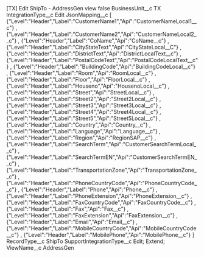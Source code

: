 <?xml version="1.0" encoding="UTF-8"?>
<CustomMetadata xmlns="http://soap.sforce.com/2006/04/metadata" xmlns:xsi="http://www.w3.org/2001/XMLSchema-instance" xmlns:xsd="http://www.w3.org/2001/XMLSchema">
    <label>[TX] Edit ShipTo - AddressGen view</label>
    <protected>false</protected>
    <values>
        <field>BusinessUnit__c</field>
        <value xsi:type="xsd:string">TX</value>
    </values>
    <values>
        <field>IntegrationType__c</field>
        <value xsi:type="xsd:string">Edit</value>
    </values>
    <values>
        <field>JsonMapping__c</field>
        <value xsi:type="xsd:string">[ {&quot;Level&quot;:&quot;Header&quot;,&quot;Label&quot;:&quot;CustomerName1&quot;,&quot;Api&quot;:&quot;CustomerNameLocal1__c&quot;} ,
{&quot;Level&quot;:&quot;Header&quot;,&quot;Label&quot;:&quot;CustomerName2&quot;,&quot;Api&quot;:&quot;CustomerNameLocal2__c&quot;} ,
{&quot;Level&quot;:&quot;Header&quot;,&quot;Label&quot;:&quot;CoName&quot;,&quot;Api&quot;:&quot;CoName__c&quot;} ,
{&quot;Level&quot;:&quot;Header&quot;,&quot;Label&quot;:&quot;CityStateText&quot;,&quot;Api&quot;:&quot;CityStateLocal__C&quot;} ,
{&quot;Level&quot;:&quot;Header&quot;,&quot;Label&quot;:&quot;DistrictText&quot;,&quot;Api&quot;:&quot;DistrictLocalText__c&quot;} ,
{&quot;Level&quot;:&quot;Header&quot;,&quot;Label&quot;:&quot;PostalCodeText&quot;,&quot;Api&quot;:&quot;PostalCodeLocalText__c&quot;} ,
{&quot;Level&quot;:&quot;Header&quot;,&quot;Label&quot;:&quot;BuildingCode&quot;,&quot;Api&quot;:&quot;BuildingCodeLocal__c&quot;} ,
{&quot;Level&quot;:&quot;Header&quot;,&quot;Label&quot;:&quot;Room&quot;,&quot;Api&quot;:&quot;RoomLocal__c&quot;} ,
{&quot;Level&quot;:&quot;Header&quot;,&quot;Label&quot;:&quot;Floor&quot;,&quot;Api&quot;:&quot;FloorLocal__c&quot;} ,
{&quot;Level&quot;:&quot;Header&quot;,&quot;Label&quot;:&quot;Houseno&quot;,&quot;Api&quot;:&quot;HousenoLocal__c&quot;} ,
{&quot;Level&quot;:&quot;Header&quot;,&quot;Label&quot;:&quot;Street&quot;,&quot;Api&quot;:&quot;StreetLocal__c&quot;} ,
{&quot;Level&quot;:&quot;Header&quot;,&quot;Label&quot;:&quot;Street2&quot;,&quot;Api&quot;:&quot;Street2Local__c&quot;} ,
{&quot;Level&quot;:&quot;Header&quot;,&quot;Label&quot;:&quot;Street3&quot;,&quot;Api&quot;:&quot;Street3Local__c&quot;} ,
{&quot;Level&quot;:&quot;Header&quot;,&quot;Label&quot;:&quot;Street4&quot;,&quot;Api&quot;:&quot;Street4Local__c&quot;} ,
{&quot;Level&quot;:&quot;Header&quot;,&quot;Label&quot;:&quot;Street5&quot;,&quot;Api&quot;:&quot;Street5Local__c&quot;} ,
{&quot;Level&quot;:&quot;Header&quot;,&quot;Label&quot;:&quot;Country&quot;,&quot;Api&quot;:&quot;Country__c&quot;} ,
{&quot;Level&quot;:&quot;Header&quot;,&quot;Label&quot;:&quot;Language&quot;,&quot;Api&quot;:&quot;Language__c&quot;} ,
{&quot;Level&quot;:&quot;Header&quot;,&quot;Label&quot;:&quot;Region&quot;,&quot;Api&quot;:&quot;RegionSAP__c&quot;} ,
{&quot;Level&quot;:&quot;Header&quot;,&quot;Label&quot;:&quot;SearchTerm&quot;,&quot;Api&quot;:&quot;CustomerSearchTermLocal__c&quot;} ,
{&quot;Level&quot;:&quot;Header&quot;,&quot;Label&quot;:&quot;SearchTermEN&quot;,&quot;Api&quot;:&quot;CustomerSearchTermEN__c&quot;} ,
{&quot;Level&quot;:&quot;Header&quot;,&quot;Label&quot;:&quot;TransportationZone&quot;,&quot;Api&quot;:&quot;TransportationZone__c&quot;} ,
{&quot;Level&quot;:&quot;Header&quot;,&quot;Label&quot;:&quot;PhoneCountryCode&quot;,&quot;Api&quot;:&quot;PhoneCountryCode__c&quot;} ,
{&quot;Level&quot;:&quot;Header&quot;,&quot;Label&quot;:&quot;Phone&quot;,&quot;Api&quot;:&quot;Phone__c&quot;} ,
{&quot;Level&quot;:&quot;Header&quot;,&quot;Label&quot;:&quot;PhoneExtension&quot;,&quot;Api&quot;:&quot;PhoneExtension__c&quot;} ,
{&quot;Level&quot;:&quot;Header&quot;,&quot;Label&quot;:&quot;FaxCountryCode&quot;,&quot;Api&quot;:&quot;FaxCountryCode__c&quot;} ,
{&quot;Level&quot;:&quot;Header&quot;,&quot;Label&quot;:&quot;Fax&quot;,&quot;Api&quot;:&quot;Fax__c&quot;} ,
{&quot;Level&quot;:&quot;Header&quot;,&quot;Label&quot;:&quot;FaxExtension&quot;,&quot;Api&quot;:&quot;FaxExtension__c&quot;} ,
{&quot;Level&quot;:&quot;Header&quot;,&quot;Label&quot;:&quot;Email&quot;,&quot;Api&quot;:&quot;Email__c&quot;} ,
{&quot;Level&quot;:&quot;Header&quot;,&quot;Label&quot;:&quot;MobileCountryCode&quot;,&quot;Api&quot;:&quot;MobileCountryCode__c&quot;} ,
{&quot;Level&quot;:&quot;Header&quot;,&quot;Label&quot;:&quot;MobilePhone&quot;,&quot;Api&quot;:&quot;MobilePhone__c&quot;} ]</value>
    </values>
    <values>
        <field>RecordType__c</field>
        <value xsi:type="xsd:string">ShipTo</value>
    </values>
    <values>
        <field>SupportIntegrationType__c</field>
        <value xsi:type="xsd:string">Edit; Extend;</value>
    </values>
    <values>
        <field>ViewName__c</field>
        <value xsi:type="xsd:string">AddressGen</value>
    </values>
</CustomMetadata>
